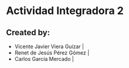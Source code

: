 # Actividad Integradora 2
## Created by:
- Vicente Javier Viera Guízar |
- Renet de Jesús Pérez Gómez |
- Carlos García Mercado |

